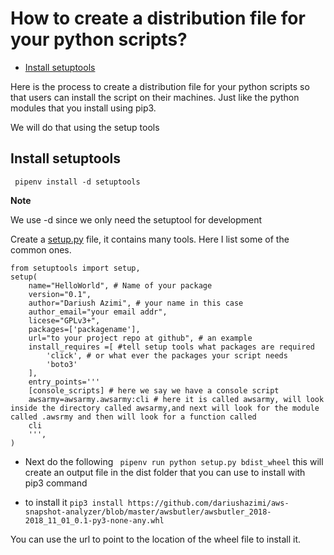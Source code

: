 # How to create a distribution file for your python scripts?
<!-- @import "[TOC]" {cmd="toc" depthFrom=1 depthTo=6 orderedList=false} -->

<!-- code_chunk_output -->

  - [Install setuptools](#install-setuptools)

<!-- /code_chunk_output -->

Here is the process to create a distribution file for your python scripts so that users can install the script on their machines. Just like the python modules that you install using pip3.

We will do that using the setup tools
## Install setuptools
` pipenv install -d setuptools`


**Note**

We use -d since we only need the setuptool for development

Create a [setup.py](https://setuptools.readthedocs.io/en/latest/setuptools.html#basic-use) file, it contains many tools. Here I list some of the common ones.
```
from setuptools import setup,
setup(
    name="HelloWorld", # Name of your package
    version="0.1",
    author="Dariush Azimi", # your name in this case
    author_email="your email addr",
    licese="GPLv3+",
    packages=['packagename'],
    url="to your project repo at github", # an example
    install_requires =[ #tell setup tools what packages are required
        'click', # or what ever the packages your script needs
        'boto3'
    ],
    entry_points='''
    [console_scripts] # here we say we have a console script
    awsarmy=awsarmy.awsarmy:cli # here it is called awsarmy, will look inside the directory called awsarmy,and next will look for the module called .awsrmy and then will look for a function called
    cli
    ''',
)
```

- Next do the following
``` pipenv run python setup.py bdist_wheel```
this will create an output file in the dist folder that you can use to install with pip3 command

- to install it 
    `pip3 install https://github.com/dariushazimi/aws-snapshot-analyzer/blob/master/awsbutler/awsbutler_2018-2018_11_01_0.1-py3-none-any.whl`

You can use the url to point to the location of the wheel file to install it.

